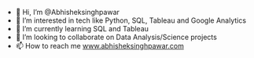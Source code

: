 - 👋 Hi, I’m @Abhisheksinghpawar
- 👀 I’m interested in tech like Python, SQL, Tableau and Google Analytics
- 🌱 I’m currently learning SQL and Tableau
- 💞️ I’m looking to collaborate on Data Analysis/Science projects
- 📫 How to reach me www.abhisheksinghpawar.com

<!---
Abhisheksinghpawar/Abhisheksinghpawar is a ✨ special ✨ repository because its `README.md` (this file) appears on your GitHub profile.
You can click the Preview link to take a look at your changes.
--->
